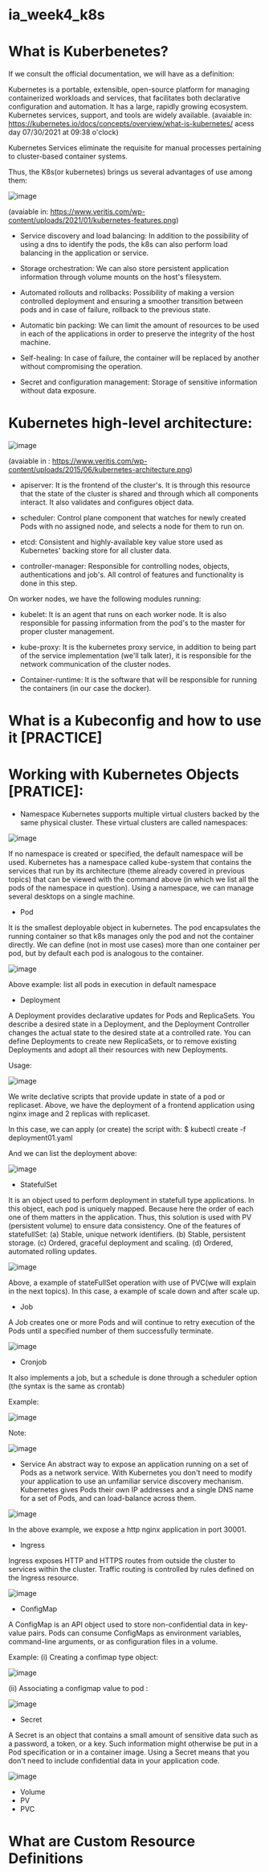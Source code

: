 # ia_week4_k8s

# What is Kuberbenetes?

If we consult the official documentation, we will have as a definition:

Kubernetes is a portable, extensible, open-source platform for managing containerized workloads and services, that facilitates both declarative configuration and automation. It has a large, rapidly growing ecosystem. Kubernetes services, support, and tools are widely available.
(avaiable in: https://kubernetes.io/docs/concepts/overview/what-is-kubernetes/ acess day 07/30/2021 at 09:38 o'clock)

Kubernetes Services eliminate the requisite for manual processes pertaining to cluster-based container systems.

Thus, the K8s(or kubernetes) brings us several advantages of use among them:

![image](https://user-images.githubusercontent.com/83301821/127655700-eee63ab3-d31d-42a2-8be7-212726b3069b.png)

(avaiable in: https://www.veritis.com/wp-content/uploads/2021/01/kubernetes-features.png)

 - Service discovery and load balancing: In addition to the possibility of using a dns to identify the pods, the k8s can also perform load balancing in the application or service.

- Storage orchestration: We can also store persistent application information through volume mounts on the host's filesystem.

- Automated rollouts and rollbacks: Possibility of making a version controlled deployment and ensuring a smoother transition between pods and in case of failure, rollback to the previous state.

- Automatic bin packing: We can limit the amount of resources to be used in each of the applications in order to preserve the integrity of the host machine.

- Self-healing: In case of failure, the container will be replaced by another without compromising the operation.

- Secret and configuration management: Storage of sensitive information without data exposure.

# Kubernetes high-level architecture:

![image](https://user-images.githubusercontent.com/83301821/127657238-705424a9-94e3-4230-be0a-c5a831d73d09.png)

(avaiable in : https://www.veritis.com/wp-content/uploads/2015/06/kubernetes-architecture.png)

- apiserver: It is the frontend of the cluster's. It is through this resource that the state of the cluster is shared and through which all components interact. It also validates and configures object data.

- scheduler: Control plane component that watches for newly created Pods with no assigned node, and selects a node for them to run on.

- etcd: Consistent and highly-available key value store used as Kubernetes' backing store for all cluster data.

- controller-manager: Responsible for controlling nodes, objects, authentications and job's. All control of features and functionality is done in this step.

On worker nodes, we have the following modules running:

- kubelet: It is an agent that runs on each worker node. It is also responsible for passing information from the pod's to the master for proper cluster management.

- kube-proxy: It is the kubernetes proxy service, in addition to being part of the service implementation (we'll talk later), it is responsible for the network communication of the cluster nodes.

- Container-runtime: It is the software that will be responsible for running the containers (in our case the docker).

# What is a Kubeconfig and how to use it [PRACTICE]

# Working with Kubernetes Objects [PRATICE]:

- Namespace
Kubernetes supports multiple virtual clusters backed by the same physical cluster. These virtual clusters are called namespaces:

![image](https://user-images.githubusercontent.com/83301821/127692276-6f7dd156-9e5a-4e20-ae6e-cc199ff7ce23.png)

If no namespace is created or specified, the default namespace will be used. Kubernetes has a namespace called kube-system that contains the services that run by its architecture (theme already covered in previous topics) that can be viewed with the command above (in which we list all the pods of the namespace in question). Using a namespace, we can manage several desktops on a single machine.

- Pod

It is the smallest deployable object in kubernetes. The pod encapsulates the running container so that k8s manages only the pod and not the container directly. We can define (not in most use cases) more than one container per pod, but by default each pod is analogous to the container.

![image](https://user-images.githubusercontent.com/83301821/127693415-f0cab89b-8d91-4e23-836d-696d6c336164.png)

Above example: list all pods in execution in default namespace

- Deployment

A Deployment provides declarative updates for Pods and ReplicaSets. You describe a desired state in a Deployment, and the Deployment Controller changes the actual state to the desired state at a controlled rate. You can define Deployments to create new ReplicaSets, or to remove existing Deployments and adopt all their resources with new Deployments.

Usage:

![image](https://user-images.githubusercontent.com/83301821/127694399-a6faf081-2a72-4aff-96df-741a11922eec.png)

We write declative scripts that provide update in state of a pod or replicaset. Above, we have the deployment of a frontend application using nginx image and 2 replicas with replicaset.

In this case, we can apply (or create) the script with:
 $ kubectl create -f deployment01.yaml

And we can list the deployment above: 

![image](https://user-images.githubusercontent.com/83301821/127694299-0d05cc51-26cb-43f4-ae7b-1e5193d668a5.png)

- StatefulSet

It is an object used to perform deployment in statefull type applications. In this object, each pod is uniquely mapped. Because here the order of each one of them matters in the application. Thus, this solution is used with PV (persistent volume) to ensure data consistency. One of the features of statefullSet:
 (a) Stable, unique network identifiers.
 (b) Stable, persistent storage.
 (c) Ordered, graceful deployment and scaling.
 (d) Ordered, automated rolling updates.

![image](https://user-images.githubusercontent.com/83301821/127878643-41858294-1680-4eae-8483-903d382bfe7c.png)

Above, a example of stateFullSet operation with use of PVC(we will explain in the next topics). In this case, a example of scale down and after scale up.

- Job

A Job creates one or more Pods and will continue to retry execution of the Pods until a specified number of them successfully terminate.

![image](https://user-images.githubusercontent.com/83301821/127882769-57a5eb9c-3078-4c79-9e8b-88930311f9e6.png)

- Cronjob

It also implements a job, but a schedule is done through a scheduler option (the syntax is the same as crontab)

Example:

![image](https://user-images.githubusercontent.com/83301821/127888364-2e33a406-8277-43b0-a547-ae4b9f30a651.png)

Note:

![image](https://user-images.githubusercontent.com/83301821/127888412-989c0b30-ab29-4963-b094-8963bd73b3ca.png)


- Service
An abstract way to expose an application running on a set of Pods as a network service.
With Kubernetes you don't need to modify your application to use an unfamiliar service discovery mechanism. Kubernetes gives Pods their own IP addresses and a single DNS name for a set of Pods, and can load-balance across them.

![image](https://user-images.githubusercontent.com/83301821/127695246-c4fb1cff-a9f2-4bb2-90bf-cfe188b0fc00.png)

In the above example, we expose a http nginx application in port 30001.

- Ingress

 Ingress exposes HTTP and HTTPS routes from outside the cluster to services within the cluster. Traffic routing is controlled by rules defined on the Ingress resource.
 
![image](https://user-images.githubusercontent.com/83301821/127892507-edfa6cff-f8f5-4a44-bd9c-54caeae710b0.png)

- ConfigMap

A ConfigMap is an API object used to store non-confidential data in key-value pairs. Pods can consume ConfigMaps as environment variables, command-line arguments, or as configuration files in a volume.

Example:
(i) Creating a confimap type object:

![image](https://user-images.githubusercontent.com/83301821/127893122-0232071d-45c6-4166-81b5-c71b356cb034.png)

(ii) Associating a configmap value to pod :

![image](https://user-images.githubusercontent.com/83301821/127893251-d8694088-7a42-4bfe-89ba-55ded2302641.png)

- Secret

A Secret is an object that contains a small amount of sensitive data such as a password, a token, or a key. Such information might otherwise be put in a Pod specification or in a container image. Using a Secret means that you don't need to include confidential data in your application code.

![image](https://user-images.githubusercontent.com/83301821/127897578-0d363abd-766a-4a82-b19d-2de0bd7c00fb.png)

- Volume
- PV
- PVC

# What are Custom Resource Definitions


